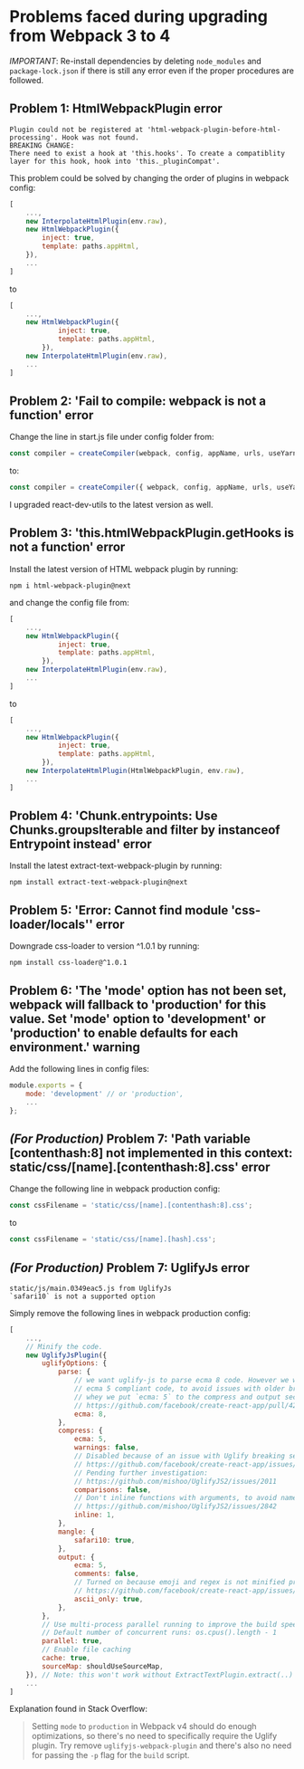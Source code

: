 # Problems faced during upgrading from Webpack 3 to 4

_IMPORTANT_: Re-install dependencies by deleting `node_modules` and `package-lock.json` if there is still any error even if the proper procedures are followed.

## Problem 1: HtmlWebpackPlugin error

```
Plugin could not be registered at 'html-webpack-plugin-before-html-processing'. Hook was not found.
BREAKING CHANGE:
There need to exist a hook at 'this.hooks'. To create a compatiblity layer for this hook, hook into 'this._pluginCompat'.
```

This problem could be solved by changing the order of plugins in webpack config:

```js
[
    ...,
    new InterpolateHtmlPlugin(env.raw),
    new HtmlWebpackPlugin({
        inject: true,
        template: paths.appHtml,
    }),
    ...
]
```

to

```js
[
    ...,
    new HtmlWebpackPlugin({
            inject: true,
            template: paths.appHtml,
        }),
    new InterpolateHtmlPlugin(env.raw),
    ...
]
```

## Problem 2: 'Fail to compile: webpack is not a function' error

Change the line in start.js file under config folder from:

```js
const compiler = createCompiler(webpack, config, appName, urls, useYarn);
```

to:

```js
const compiler = createCompiler({ webpack, config, appName, urls, useYarn });
```

I upgraded react-dev-utils to the latest version as well.

## Problem 3: 'this.htmlWebpackPlugin.getHooks is not a function' error

Install the latest version of HTML webpack plugin by running:

`npm i html-webpack-plugin@next`

and change the config file from:

```js
[
    ...,
    new HtmlWebpackPlugin({
            inject: true,
            template: paths.appHtml,
        }),
    new InterpolateHtmlPlugin(env.raw),
    ...
]
```

to

```js
[
    ...,
    new HtmlWebpackPlugin({
            inject: true,
            template: paths.appHtml,
        }),
    new InterpolateHtmlPlugin(HtmlWebpackPlugin, env.raw),
    ...
]
```

## Problem 4: 'Chunk.entrypoints: Use Chunks.groupsIterable and filter by instanceof Entrypoint instead' error

Install the latest extract-text-webpack-plugin by running:

`npm install extract-text-webpack-plugin@next`

## Problem 5: 'Error: Cannot find module 'css-loader/locals'' error

Downgrade css-loader to version ^1.0.1 by running:

`npm install css-loader@^1.0.1`

## Problem 6: 'The 'mode' option has not been set, webpack will fallback to 'production' for this value. Set 'mode' option to 'development' or 'production' to enable defaults for each environment.' warning

Add the following lines in config files:

```js
module.exports = {
    mode: 'development' // or 'production',
    ...
};
```

## _(For Production)_ Problem 7: 'Path variable [contenthash:8] not implemented in this context: static/css/[name].[contenthash:8].css' error

Change the following line in webpack production config:

```js
const cssFilename = 'static/css/[name].[contenthash:8].css';
```

to

```js
const cssFilename = 'static/css/[name].[hash].css';
```

## _(For Production)_ Problem 7: UglifyJs error

```
static/js/main.0349eac5.js from UglifyJs
`safari10` is not a supported option
```

Simply remove the following lines in webpack production config:

```js
[
    ...,
    // Minify the code.
    new UglifyJsPlugin({
        uglifyOptions: {
            parse: {
                // we want uglify-js to parse ecma 8 code. However we want it to output
                // ecma 5 compliant code, to avoid issues with older browsers, this is
                // whey we put `ecma: 5` to the compress and output section
                // https://github.com/facebook/create-react-app/pull/4234
                ecma: 8,
            },
            compress: {
                ecma: 5,
                warnings: false,
                // Disabled because of an issue with Uglify breaking seemingly valid code:
                // https://github.com/facebook/create-react-app/issues/2376
                // Pending further investigation:
                // https://github.com/mishoo/UglifyJS2/issues/2011
                comparisons: false,
                // Don't inline functions with arguments, to avoid name collisions:
                // https://github.com/mishoo/UglifyJS2/issues/2842
                inline: 1,
            },
            mangle: {
                safari10: true,
            },
            output: {
                ecma: 5,
                comments: false,
                // Turned on because emoji and regex is not minified properly using default
                // https://github.com/facebook/create-react-app/issues/2488
                ascii_only: true,
            },
        },
        // Use multi-process parallel running to improve the build speed
        // Default number of concurrent runs: os.cpus().length - 1
        parallel: true,
        // Enable file caching
        cache: true,
        sourceMap: shouldUseSourceMap,
    }), // Note: this won't work without ExtractTextPlugin.extract(..) in `loaders`.
    ...
]
```

Explanation found in Stack Overflow:

> Setting `mode` to `production` in Webpack v4 should do enough optimizations, so there's no need to specifically require the Uglify plugin. Try remove `uglifyjs-webpack-plugin` and there's also no need for passing the `-p` flag for the `build` script.
